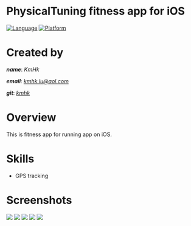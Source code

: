 # PhysicalTuning fitness app for iOS

[![Language](https://img.shields.io/badge/language-Objective--C-yellow.svg?style=flat)]()
[![Platform](https://img.shields.io/badge/platform-iOS-lightgrey.svg?style=flat)]()

# Created by

**_name_**:		_KmHk_

**_email_**:	[_kmhk.lu@aol.com_](mailto:kmhk.lu@aol.com)

**_git_**:		[_kmhk_](https://github.com/kmhk)


# Overview

This is fitness app for running app on iOS.


# Skills

  - GPS tracking


# Screenshots

![](../../downloads/01.jpg)
![](../../downloads/02.jpg)
![](../../downloads/03.jpg)
![](../../downloads/04.jpg)
![](../../downloads/05.jpg)
